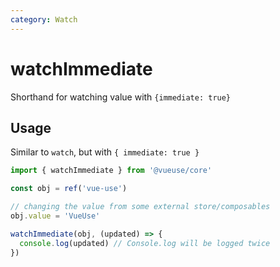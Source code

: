 ```yaml
---
category: Watch
---
```


# watchImmediate

Shorthand for watching value with `{immediate: true}`

## Usage

Similar to `watch`, but with `{ immediate: true }`

```ts
import { watchImmediate } from '@vueuse/core'

const obj = ref('vue-use')

// changing the value from some external store/composables
obj.value = 'VueUse'

watchImmediate(obj, (updated) => {
  console.log(updated) // Console.log will be logged twice
})
```
